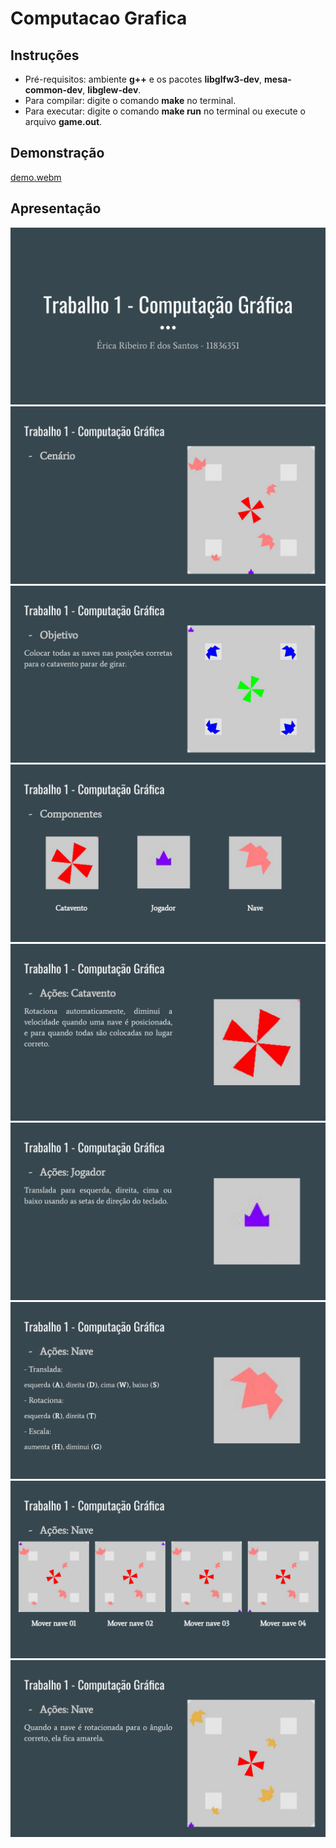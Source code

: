 # Computacao Grafica
## Instruções
- Pré-requisitos: ambiente **g++** e os pacotes **libglfw3-dev**, **mesa-common-dev**, **libglew-dev**.
- Para compilar: digite o comando **make** no terminal.
- Para executar: digite o comando **make run** no terminal ou execute o arquivo **game.out**.

## Demonstração
[demo.webm](https://github.com/ericarfs/Computacao_Grafica/assets/66982080/66a31fee-6909-42fa-af90-bf9d01315a59)

## Apresentação
![Alt text](https://github.com/ericarfs/Computacao_Grafica/blob/main/images/trabalho01CG_page-0001.jpg)
![Alt text](https://github.com/ericarfs/Computacao_Grafica/blob/main/images/trabalho01CG_page-0002.jpg)
![Alt text](https://github.com/ericarfs/Computacao_Grafica/blob/main/images/trabalho01CG_page-0003.jpg)
![Alt text](https://github.com/ericarfs/Computacao_Grafica/blob/main/images/trabalho01CG_page-0004.jpg)
![Alt text](https://github.com/ericarfs/Computacao_Grafica/blob/main/images/trabalho01CG_page-0005.jpg)
![Alt text](https://github.com/ericarfs/Computacao_Grafica/blob/main/images/trabalho01CG_page-0006.jpg)
![Alt text](https://github.com/ericarfs/Computacao_Grafica/blob/main/images/trabalho01CG_page-0007.jpg)
![Alt text](https://github.com/ericarfs/Computacao_Grafica/blob/main/images/trabalho01CG_page-0008.jpg)
![Alt text](https://github.com/ericarfs/Computacao_Grafica/blob/main/images/trabalho01CG_page-0009.jpg)
